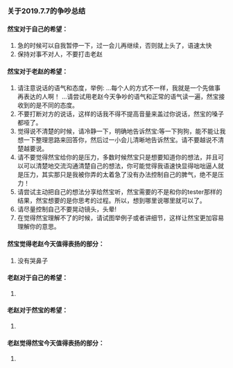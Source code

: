 ### 关于2019.7.7的争吵总结

#### 然宝对于自己的希望：
1. 急的时候可以自我暂停一下，过一会儿再继续，否则就上头了，语速太快
2. 保持对事不对人，不要打击老赵
#### 然宝对于老赵的希望：
1. 请注意说话的语气和态度，举例:
...每个人的方式不一样，我就是一个先做事再表达的人啊！
...请尝试用老赵今天争吵的语气和正常的语气读一遍，然宝接收到的是不同的态度。
2. 不要打断对方的说话，这样的话我不得不提高音量来盖过你说话，然宝的嗓子都哑了。
3. 觉得说不清楚的时候，请冷静一下，明确地告诉然宝:等一下狗狗，能不能让我想一下整理思路来回答你，然后过一小会儿清晰地告诉然宝。请不要越说不清楚越要说。
4. 请不要觉得然宝给你的是压力，多数时候然宝只是想要知道你的想法，并且可以可以清楚地交流沟通清楚自己的想法，你可能觉得我语速快显得咄咄逼人就是压力，其实那只是我被你弄的太着急了没有办法控制自己的脾气，绝不是压力！
5. 请尝试主动把自己的想法分享给然宝听，然宝需要的不是和你的tester那样的结果，然宝想要的是你思考的过程。所以，想到哪里说哪里就可以了。
6. 请尽量控制自己不要晃动镜头，头晕!
7. 在觉得然宝理解不了的时候，请试图举例子或者讲细节，这样让然宝更加容易理解你的意思。
#### 然宝觉得老赵今天值得表扬的部分：
1. 没有哭鼻子

#### 老赵对于自己的希望：
1.
#### 老赵对于然宝的希望：
1.
#### 老赵觉得然宝今天值得表扬的部分：
1.

